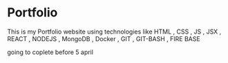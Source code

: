 # Portfolio
This is my Portfolio website using technologies like HTML , CSS , JS , JSX , REACT , NODEJS , MongoDB , Docker , GIT , GIT-BASH , FIRE BASE


going to coplete before 5 april
